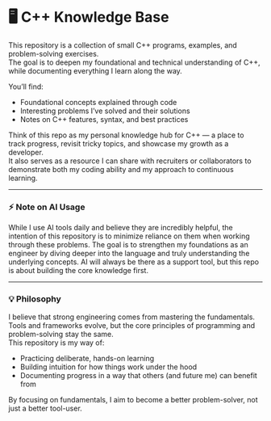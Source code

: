 
# 🖥️ C++ Knowledge Base

This repository is a collection of small C++ programs, examples, and problem-solving exercises.  
The goal is to deepen my foundational and technical understanding of C++, while documenting everything I learn along the way.  

You’ll find:
- Foundational concepts explained through code
- Interesting problems I’ve solved and their solutions
- Notes on C++ features, syntax, and best practices

Think of this repo as my personal knowledge hub for C++ — a place to track progress, revisit tricky topics, and showcase my growth as a developer.  
It also serves as a resource I can share with recruiters or collaborators to demonstrate both my coding ability and my approach to continuous learning.

---

### ⚡ Note on AI Usage
While I use AI tools daily and believe they are incredibly helpful, the intention of this repository is to minimize reliance on them when working through these problems. The goal is to strengthen my foundations as an engineer by diving deeper into the language and truly understanding the underlying concepts. AI will always be there as a support tool, but this repo is about building the core knowledge first.

---

### 💡 Philosophy
I believe that strong engineering comes from mastering the fundamentals. Tools and frameworks evolve, but the core principles of programming and problem-solving stay the same.  
This repository is my way of:
- Practicing deliberate, hands-on learning  
- Building intuition for how things work under the hood  
- Documenting progress in a way that others (and future me) can benefit from  

By focusing on fundamentals, I aim to become a better problem-solver, not just a better tool-user.
